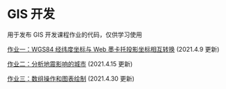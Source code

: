 # GIS 开发

用于发布 GIS 开发课程作业的代码，仅供学习使用

[作业一：WGS84 经纬度坐标与 Web 墨卡托投影坐标相互转换](作业一/作业一解析.md) (2021.4.9 更新)

[作业二：分析地震影响的城市](作业二/作业二解析.md) (2021.4.15 更新)

[作业三：数组操作和图表绘制](作业三/作业三解析.md) (2021.4.30 更新)
